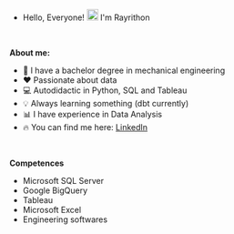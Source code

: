 - Hello, Everyone! <img src="https://raw.githubusercontent.com/MartinHeinz/MartinHeinz/master/wave.gif" width="20px"> I'm Rayrithon

<p>&nbsp;</p>

**About me:**

- 🔧 I have a bachelor degree in mechanical engineering
- ❤️ Passionate about data
- 💻 Autodidactic in Python, SQL and Tableau
- 💡 Always learning something (dbt currently)
- 📊 I have experience in Data Analysis
- 🔥 You can find me here: [LinkedIn](https://www.linkedin.com/in/rayrithon/)

<p>&nbsp;</p>

**Competences**
- Microsoft SQL Server
- Google BigQuery
- Tableau
- Microsoft Excel
- Engineering softwares
